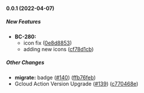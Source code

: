 #### 0.0.1 (2022-04-07)

##### New Features

- **BC-280:**
  - icon fix ([0e8d8853](https://github.com/mycompany/design-system/commit/0e8d8853587a59cd65ddcc2fa35bf3eb05e98e9b))
  - adding new icons ([cf78d1cb](https://github.com/mycompany/design-system/commit/cf78d1cbde23583da84c17f984f6c3d3a05df17f))

##### Other Changes

- **migrate:** badge ([#140](https://github.com/mycompany/design-system/pull/140)) ([ffb76feb](https://github.com/mycompany/design-system/commit/ffb76feba5c12272fee848bba9a94c81c0fa75cb))
- Gcloud Action Version Upgrade ([#139](https://github.com/mycompany/design-system/pull/139)) ([c770468e](https://github.com/mycompany/design-system/commit/c770468e14561661fdb92c754c19c9f148cc6ab4))
